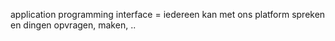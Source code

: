 application programming interface = iedereen kan met ons platform spreken en dingen opvragen, maken, ..